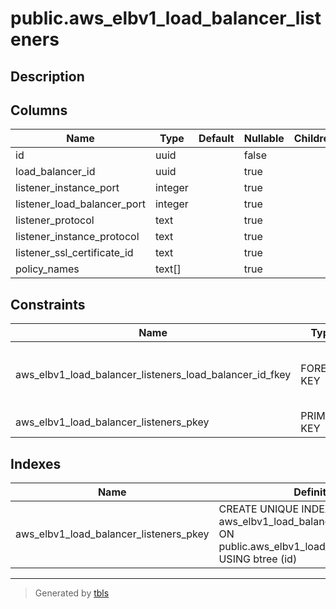 # public.aws_elbv1_load_balancer_listeners

## Description

## Columns

| Name | Type | Default | Nullable | Children | Parents | Comment |
| ---- | ---- | ------- | -------- | -------- | ------- | ------- |
| id | uuid |  | false |  |  |  |
| load_balancer_id | uuid |  | true |  | [public.aws_elbv1_load_balancers](public.aws_elbv1_load_balancers.md) |  |
| listener_instance_port | integer |  | true |  |  |  |
| listener_load_balancer_port | integer |  | true |  |  |  |
| listener_protocol | text |  | true |  |  |  |
| listener_instance_protocol | text |  | true |  |  |  |
| listener_ssl_certificate_id | text |  | true |  |  |  |
| policy_names | text[] |  | true |  |  |  |

## Constraints

| Name | Type | Definition |
| ---- | ---- | ---------- |
| aws_elbv1_load_balancer_listeners_load_balancer_id_fkey | FOREIGN KEY | FOREIGN KEY (load_balancer_id) REFERENCES aws_elbv1_load_balancers(id) ON DELETE CASCADE |
| aws_elbv1_load_balancer_listeners_pkey | PRIMARY KEY | PRIMARY KEY (id) |

## Indexes

| Name | Definition |
| ---- | ---------- |
| aws_elbv1_load_balancer_listeners_pkey | CREATE UNIQUE INDEX aws_elbv1_load_balancer_listeners_pkey ON public.aws_elbv1_load_balancer_listeners USING btree (id) |

---

> Generated by [tbls](https://github.com/k1LoW/tbls)
